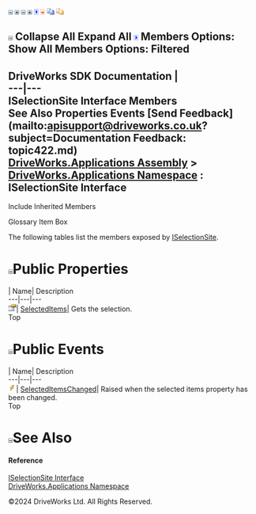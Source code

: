 ![](dotnetimages/collapse.gif) ![](dotnetimages/expand.gif) ![](dotnetimages/collapse.gif) ![](dotnetimages/expand.gif) ![](dotnetimages/drpdown.gif) ![](dotnetimages/drpdown_orange.gif) ![](dotnetimages/copycode.gif) ![](dotnetimages/copycodeHighlight.gif)

![](dotnetimages/collapse.gif) Collapse All Expand All ![](dotnetimages/drpdown.gif) Members Options: Show All  Members Options: Filtered   
---  
DriveWorks SDK Documentation  |   
---|---  
ISelectionSite Interface Members   
See Also Properties Events [Send Feedback](mailto:apisupport@driveworks.co.uk?subject=Documentation Feedback: topic422.md)  
[DriveWorks.Applications Assembly](topic13.md) > [DriveWorks.Applications Namespace](topic16.md) : ISelectionSite Interface  
---  
  
Include Inherited Members    


Glossary Item Box

The following tables list the members exposed by [ISelectionSite](topic422.md).

# ![](dotnetimages/collapse.gif)Public Properties

| Name| Description  
---|---|---  
![ Property](dotnetimages/Property.gif)| [SelectedItems](topic427.md)| Gets the selection.   
Top

# ![](dotnetimages/collapse.gif)Public Events

| Name| Description  
---|---|---  
![ Event](dotnetimages/Event.gif)| [SelectedItemsChanged](topic428.md)| Raised when the selected items property has been changed.   
Top

# ![](dotnetimages/collapse.gif)See Also

#### Reference

[ISelectionSite Interface](topic422.md)   
[DriveWorks.Applications Namespace](topic16.md)

©2024 DriveWorks Ltd. All Rights Reserved.
